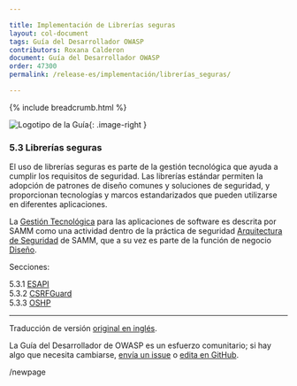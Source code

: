 ```yaml
---

title: Implementación de Librerías seguras
layout: col-document
tags: Guía del Desarrollador OWASP
contributors: Roxana Calderon
document: Guía del Desarrollador OWASP
order: 47300
permalink: /release-es/implementación/librerías_seguras/

---
```


{% include breadcrumb.html %}

<style type="text/css">
.image-right {
  height: 180px;
  display: block;
  margin-left: auto;
  margin-right: auto;
  float: right;
}
</style>

![Logotipo de la Guía](../../../assets/images/dg_logo_bbd.png "Guía del Desarrollador OWASP"){: .image-right }

### 5.3 Librerías seguras

El uso de librerías seguras es parte de la gestión tecnológica que ayuda a cumplir los requisitos de seguridad.
Las librerías estándar permiten la adopción de patrones de diseño comunes y soluciones de seguridad,
y proporcionan tecnologías y marcos estandarizados que pueden utilizarse en diferentes aplicaciones.

La [Gestión Tecnológica][sammdsatm] para las aplicaciones de software es descrita por SAMM como una actividad
dentro de la práctica de seguridad [Arquitectura de Seguridad][sammdsa] de SAMM,
que a su vez es parte de la función de negocio [Diseño][sammd].

Secciones:

5.3.1 [ESAPI](01-esapi.md)  
5.3.2 [CSRFGuard](02-csrf-guard.md)  
5.3.3 [OSHP](03-secure-headers.md)  

----
Traducción de versión [original en inglés][release0703].

La Guía del Desarrollador de OWASP es un esfuerzo comunitario; si hay algo que necesita cambiarse,
[envía un issue][issue0703] o [edita en GitHub][edit0703].

[release0703]: https://github.com/OWASP/www-project-developer-guide/blob/main/release/07-implementation/03-secure-libraries/toc.md
[edit0703]: https://github.com/OWASP/www-project-developer-guide/blob/main/draft/07-implementation/03-secure-libraries/toc.md
[issue0703]: https://github.com/OWASP/www-project-developer-guide/issues/new?labels=enhancement&template=request.md&title=Update:%2007-implementation/03-secure-libraries/00-toc
[sammd]: https://owaspsamm.org/model/design/
[sammdsa]: https://owaspsamm.org/model/design/secure-architecture/
[sammdsatm]: https://owaspsamm.org/model/design/secure-architecture/stream-b/

/newpage
